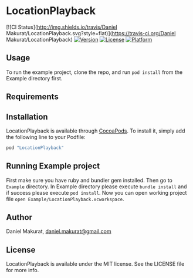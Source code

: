 # LocationPlayback

[![CI Status](http://img.shields.io/travis/Daniel Makurat/LocationPlayback.svg?style=flat)](https://travis-ci.org/Daniel Makurat/LocationPlayback)
[![Version](https://img.shields.io/cocoapods/v/LocationPlayback.svg?style=flat)](http://cocoapods.org/pods/LocationPlayback)
[![License](https://img.shields.io/cocoapods/l/LocationPlayback.svg?style=flat)](http://cocoapods.org/pods/LocationPlayback)
[![Platform](https://img.shields.io/cocoapods/p/LocationPlayback.svg?style=flat)](http://cocoapods.org/pods/LocationPlayback)

## Usage

To run the example project, clone the repo, and run `pod install` from the Example directory first.

## Requirements

## Installation

LocationPlayback is available through [CocoaPods](http://cocoapods.org). To install
it, simply add the following line to your Podfile:

```ruby
pod "LocationPlayback"
```

## Running Example project

First make sure you have ruby and bundler gem installed. Then go to `Example` directory. In Example directory please execute `bundle install` and if success please execute `pod install`. Now you can open working project file `open Example/LocationPlayback.xcworkspace`.

## Author

Daniel Makurat, daniel.makurat@gmail.com

## License

LocationPlayback is available under the MIT license. See the LICENSE file for more info.
